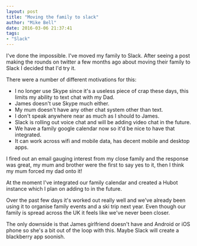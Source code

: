 ```yaml
---
layout: post
title: "Moving the family to slack"
author: "Mike Bell"
date: 2016-03-06 21:37:41
tags:
- "Slack"
---
```

I've done the impossible. I've moved my family to Slack. After seeing a post making the rounds on twitter a few months ago about moving their family to Slack I decided that I'd try it.

There were a number of different motivations for this:

* I no longer use Skype since it's a useless piece of crap these days, this limits my ability to text chat with my Dad.
* James doesn't use Skype much either.
* My mum doesn't have any other chat system other than text.
* I don't speak anywhere near as much as I should to James.
* Slack is rolling out voice chat and will be adding video chat in the future.
* We have a family google calendar now so it'd be nice to have that integrated.
* It can work across wifi and mobile data, has decent mobile and desktop apps.

I fired out an email gauging interest from my close family and the response was great, my mum and brother were the first to say yes to it, then I think my mum forced my dad onto it!

At the moment I've integrated our family calendar and created a Hubot instance which I plan on adding to in the future.

Over the past few days it's worked out really well and we've already been using it to organise family events and a ski trip next year. Even though our family is spread across the UK it feels like we've never been closer.

The only downside is that James girlfriend doesn't have and Android or iOS phone so she's a bit out of the loop with this. Maybe Slack will create a blackberry app soonish.
